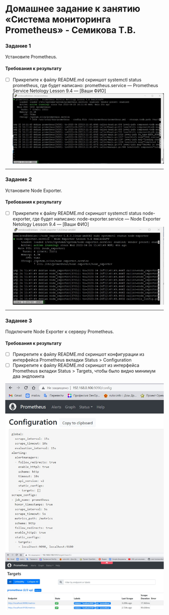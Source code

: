 # Домашнее задание к занятию «Система мониторинга Prometheus» - Семикова Т.В.

### Задание 1
Установите Prometheus.

#### Требования к результату
- [ ] Прикрепите к файлу README.md скриншот systemctl status prometheus, где будет написано: prometheus.service — Prometheus Service Netology Lesson 9.4 — [Ваши ФИО]
![alt text](https://github.com/SemikovaTV/hw_prometheus/blob/main/1.jpg)
---

### Задание 2
Установите Node Exporter.

#### Требования к результату
- [ ] Прикрепите к файлу README.md скриншот systemctl status node-exporter, где будет написано: node-exporter.service — Node Exporter Netology Lesson 9.4 — [Ваши ФИО]
![alt text](https://github.com/SemikovaTV/hw_prometheus/blob/main/2.jpg)
---

### Задание 3
Подключите Node Exporter к серверу Prometheus.

#### Требования к результату
- [ ] Прикрепите к файлу README.md скриншот конфигурации из интерфейса Prometheus вкладки Status > Configuration
- [ ] Прикрепите к файлу README.md скриншот из интерфейса Prometheus вкладки Status > Targets, чтобы было видно минимум два эндпоинта

![alt text](https://github.com/SemikovaTV/hw_prometheus/blob/main/3.jpg)
![alt text](https://github.com/SemikovaTV/hw_prometheus/blob/main/4.jpg)
